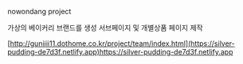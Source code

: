 nowondang project

가상의 베이커리 브랜드를 생성
서브페이지 및 개별상품 페이지 제작

[http://guniiii11.dothome.co.kr/project/team/index.html](https://silver-pudding-de7d3f.netlify.app)https://silver-pudding-de7d3f.netlify.app
